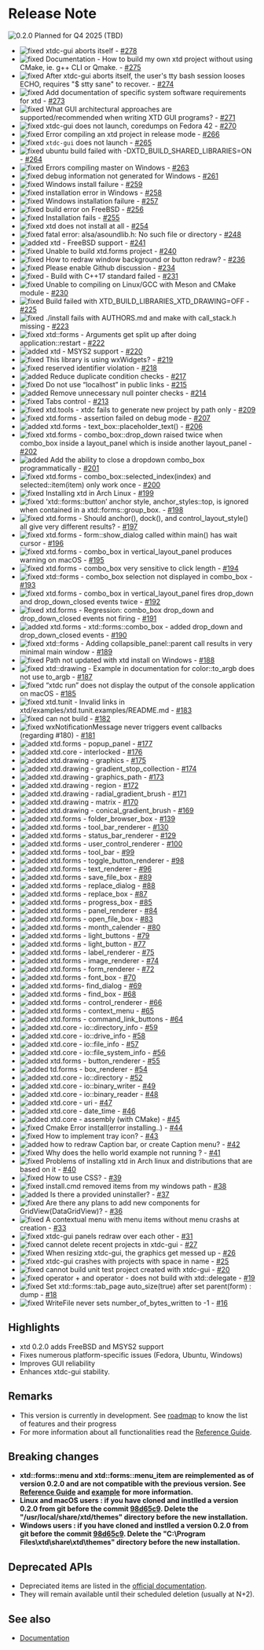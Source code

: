 # Release Note

![0.2.0](/pictures/releases/version_0_2_0.png) Planned for Q4 2025 (TBD)

* ![fixed](/pictures/releases/status/fixed.png) xtdc-gui aborts itself - [#278](https://github.com/gammasoft71/xtd/issues/278)
* ![fixed](/pictures/releases/status/fixed.png) Documentation - How to build my own xtd project without using CMake, ie. g++ CLI or Qmake. - [#275](https://github.com/gammasoft71/xtd/issues/275)
* ![fixed](/pictures/releases/status/fixed.png) After xtdc-gui aborts itself, the user's tty bash session looses ECHO, requires "$ stty sane" to recover. - [#274](https://github.com/gammasoft71/xtd/issues/274)
* ![fixed](/pictures/releases/status/fixed.png) Add documentation of specific system software requirements for xtd - [#273](https://github.com/gammasoft71/xtd/issues/273)
* ![fixed](/pictures/releases/status/fixed.png) What GUI architectural approaches are supported/recommended when writing XTD GUI programs? - [#271](https://github.com/gammasoft71/xtd/issues/271)
* ![fixed](/pictures/releases/status/fixed.png) xtdc-gui does not launch, coredumps on Fedora 42 - [#270](https://github.com/gammasoft71/xtd/issues/270)
* ![fixed](/pictures/releases/status/fixed.png) Error compiling an xtd project in release mode - [#266](https://github.com/gammasoft71/xtd/issues/266)
* ![fixed](/pictures/releases/status/fixed.png) `xtdc-gui` does not launch - [#265](https://github.com/gammasoft71/xtd/issues/265)
* ![fixed](/pictures/releases/status/fixed.png) ubuntu build failed with -DXTD_BUILD_SHARED_LIBRARIES=ON - [#264](https://github.com/gammasoft71/xtd/issues/264)
* ![fixed](/pictures/releases/status/fixed.png) Errors compiling master on Windows - [#263](https://github.com/gammasoft71/xtd/issues/263)
* ![fixed](/pictures/releases/status/fixed.png) debug information not generated for Windows - [#261](https://github.com/gammasoft71/xtd/issues/261)
* ![fixed](/pictures/releases/status/fixed.png) Windows install failure - [#259](https://github.com/gammasoft71/xtd/issues/259)
* ![fixed](/pictures/releases/status/fixed.png) installation error in Windows - [#258](https://github.com/gammasoft71/xtd/issues/258)
* ![fixed](/pictures/releases/status/fixed.png) Windows installation failure - [#257](https://github.com/gammasoft71/xtd/issues/257)
* ![fixed](/pictures/releases/status/fixed.png) build error on FreeBSD - [#256](https://github.com/gammasoft71/xtd/issues/256)
* ![fixed](/pictures/releases/status/fixed.png) Installation fails - [#255](https://github.com/gammasoft71/xtd/issues/255)
* ![fixed](/pictures/releases/status/fixed.png) xtd does not install at all - [#254](https://github.com/gammasoft71/xtd/issues/254)
* ![fixed](/pictures/releases/status/fixed.png) fatal error: alsa/asoundlib.h: No such file or directory - [#248](https://github.com/gammasoft71/xtd/issues/248)
* ![added](/pictures/releases/status/added.png) xtd - FreeBSD support - [#241](https://github.com/gammasoft71/xtd/issues/241)
* ![fixed](/pictures/releases/status/fixed.png) Unable to build xtd.forms project - [#240](https://github.com/gammasoft71/xtd/issues/240)
* ![fixed](/pictures/releases/status/fixed.png) How to redraw window background or button redraw? - [#236](https://github.com/gammasoft71/xtd/issues/236)
* ![fixed](/pictures/releases/status/fixed.png) Please enable Github discussion - [#234](https://github.com/gammasoft71/xtd/issues/234)
* ![fixed](/pictures/releases/status/fixed.png) - Build with C++17 standard failed - [#231](https://github.com/gammasoft71/xtd/issues/231)
* ![fixed](/pictures/releases/status/fixed.png) Unable to compiling on Linux/GCC with Meson and CMake module - [#230](https://github.com/gammasoft71/xtd/issues/230)
* ![fixed](/pictures/releases/status/fixed.png) Build failed with XTD_BUILD_LIBRARIES_XTD_DRAWING=OFF - [#225](https://github.com/gammasoft71/xtd/issues/225)
* ![fixed](/pictures/releases/status/fixed.png) ./install fails with AUTHORS.md and make with call_stack.h missing - [#223](https://github.com/gammasoft71/xtd/issues/223)
* ![fixed](/pictures/releases/status/fixed.png) xtd::forms - Arguments get split up after doing application::restart - [#222](https://github.com/gammasoft71/xtd/issues/222)
* ![added](/pictures/releases/status/added.png) xtd - MSYS2 support - [#220](https://github.com/gammasoft71/xtd/issues/220)
* ![fixed](/pictures/releases/status/fixed.png) This library is using wxWidgets? - [#219](https://github.com/gammasoft71/xtd/issues/219)
* ![fixed](/pictures/releases/status/fixed.png) reserved identifier violation - [#218](https://github.com/gammasoft71/xtd/issues/218)
* ![added](/pictures/releases/status/added.png) Reduce duplicate condition checks - [#217](https://github.com/gammasoft71/xtd/issues/217)
* ![fixed](/pictures/releases/status/fixed.png) Do not use “localhost” in public links - [#215](https://github.com/gammasoft71/xtd/issues/215)
* ![added](/pictures/releases/status/added.png) Remove unnecessary null pointer checks - [#214](https://github.com/gammasoft71/xtd/issues/214)
* ![fixed](/pictures/releases/status/fixed.png) Tabs control - [#213](https://github.com/gammasoft71/xtd/issues/213)
* ![fixed](/pictures/releases/status/fixed.png) xtd.tools - xtdc fails to generate new project by path only - [#209](https://github.com/gammasoft71/xtd/issues/209)
* ![fixed](/pictures/releases/status/fixed.png) xtd.forms - assertion failed on debug mode - [#207](https://github.com/gammasoft71/xtd/issues/207)
* ![added](/pictures/releases/status/added.png) xtd.forms - text_box::placeholder_text() - [#206](https://github.com/gammasoft71/xtd/issues/206)
* ![fixed](/pictures/releases/status/fixed.png) xtd.forms - combo_box::drop_down raised twice when combo_box inside a layout_panel which is inside another layout_panel - [#202](https://github.com/gammasoft71/xtd/issues/202)
* ![added](/pictures/releases/status/added.png) Add the ability to close a dropdown combo_box programmatically - [#201](https://github.com/gammasoft71/xtd/issues/201)
* ![fixed](/pictures/releases/status/fixed.png) xtd.forms - combo_box::selected_index(index) and selected::item(item) only work once - [#200](https://github.com/gammasoft71/xtd/issues/200)
* ![fixed](/pictures/releases/status/fixed.png) Installing xtd in Arch Linux - [#199](https://github.com/gammasoft71/xtd/issues/199)
* ![fixed](/pictures/releases/status/fixed.png) ‘xtd::forms::button’ anchor style, anchor_styles::top, is ignored when contained in a xtd::forms::group_box. - [#198](https://github.com/gammasoft71/xtd/issues/198)
* ![fixed](/pictures/releases/status/fixed.png) xtd.forms - Should anchor(), dock(), and control_layout_style() all give very different results? - [#197](https://github.com/gammasoft71/xtd/issues/197)
* ![fixed](/pictures/releases/status/fixed.png) xtd.forms - form::show_dialog called within main() has wait cursor - [#196](https://github.com/gammasoft71/xtd/issues/196)
* ![fixed](/pictures/releases/status/fixed.png) xtd.forms - combo_box in vertical_layout_panel produces warning on macOS - [#195](https://github.com/gammasoft71/xtd/issues/195)
* ![fixed](/pictures/releases/status/fixed.png) xtd.forms - combo_box very sensitive to click length - [#194](https://github.com/gammasoft71/xtd/issues/194)
* ![fixed](/pictures/releases/status/fixed.png) xtd::forms - combo_box selection not displayed in combo_box - [#193](https://github.com/gammasoft71/xtd/issues/193)
* ![fixed](/pictures/releases/status/fixed.png) xtd.forms - combo_box in vertical_layout_panel fires drop_down and drop_down_closed events twice - [#192](https://github.com/gammasoft71/xtd/issues/192)
* ![fixed](/pictures/releases/status/fixed.png) xtd.forms - Regression: combo_box drop_down and drop_down_closed events not firing - [#191](https://github.com/gammasoft71/xtd/issues/191)
* ![added](/pictures/releases/status/added.png) xtd.forms - xtd::forms::combo_box - added drop_down and drop_down_closed events - [#190](https://github.com/gammasoft71/xtd/issues/190)
* ![fixed](/pictures/releases/status/fixed.png) xtd::forms - Adding collapsible_panel::parent call results in very minimal main window - [#189](https://github.com/gammasoft71/xtd/issues/189)
* ![fixed](/pictures/releases/status/fixed.png) Path not updated with xtd install on Windows - [#188](https://github.com/gammasoft71/xtd/issues/188)
* ![fixed](/pictures/releases/status/fixed.png) xtd::drawing - Example in documentation for color::to_argb does not use to_argb - [#187](https://github.com/gammasoft71/xtd/issues/187)
* ![fixed](/pictures/releases/status/fixed.png) “xtdc run” does not display the output of the console application on macOS - [#185](https://github.com/gammasoft71/xtd/issues/185)
* ![fixed](/pictures/releases/status/fixed.png) xtd.tunit - Invalid links in xtd/examples/xtd.tunit.examples/README.md - [#183](https://github.com/gammasoft71/xtd/issues/183)
* ![fixed](/pictures/releases/status/fixed.png) can not build - [#182](https://github.com/gammasoft71/xtd/issues/182)
* ![fixed](/pictures/releases/status/fixed.png) wxNotificationMessage never triggers event callbacks (regarding #180) - [#181](https://github.com/gammasoft71/xtd/issues/181)
* ![added](/pictures/releases/status/added.png) xtd.forms - popup_panel - [#177](https://github.com/gammasoft71/xtd/issues/177)
* ![added](/pictures/releases/status/added.png) xtd.core - interlocked - [#176](https://github.com/gammasoft71/xtd/issues/176)
* ![added](/pictures/releases/status/added.png) xtd.drawing - graphics - [#175](https://github.com/gammasoft71/xtd/issues/175)
* ![added](/pictures/releases/status/added.png) xtd.drawing - gradient_stop_collection - [#174](https://github.com/gammasoft71/xtd/issues/174)
* ![added](/pictures/releases/status/added.png) xtd.drawing - graphics_path - [#173](https://github.com/gammasoft71/xtd/issues/173)
* ![added](/pictures/releases/status/added.png) xtd.drawing - region - [#172](https://github.com/gammasoft71/xtd/issues/172)
* ![added](/pictures/releases/status/added.png) xtd.drawing - radial_gradient_brush - [#171](https://github.com/gammasoft71/xtd/issues/171)
* ![added](/pictures/releases/status/added.png) xtd.drawing - matrix - [#170](https://github.com/gammasoft71/xtd/issues/170)
* ![added](/pictures/releases/status/added.png) xtd.drawing - conical_gradient_brush - [#169](https://github.com/gammasoft71/xtd/issues/169)
* ![added](/pictures/releases/status/added.png) xtd.forms - folder_browser_box - [#139](https://github.com/gammasoft71/xtd/issues/139)
* ![added](/pictures/releases/status/added.png) xtd.forms - tool_bar_renderer - [#130](https://github.com/gammasoft71/xtd/issues/130)
* ![added](/pictures/releases/status/added.png) xtd.forms - status_bar_renderer - [#129](https://github.com/gammasoft71/xtd/issues/129)
* ![added](/pictures/releases/status/added.png) xtd.forms - user_control_renderer - [#100](https://github.com/gammasoft71/xtd/issues/100)
* ![added](/pictures/releases/status/added.png) xtd.forms - tool_bar - [#99](https://github.com/gammasoft71/xtd/issues/99)
* ![added](/pictures/releases/status/added.png) xtd.forms - toggle_button_renderer - [#98](https://github.com/gammasoft71/xtd/issues/98)
* ![added](/pictures/releases/status/added.png) xtd.forms - text_renderer - [#96](https://github.com/gammasoft71/xtd/issues/96)
* ![added](/pictures/releases/status/added.png) xtd.forms - save_file_box - [#89](https://github.com/gammasoft71/xtd/issues/89)
* ![added](/pictures/releases/status/added.png) xtd.forms - replace_dialog - [#88](https://github.com/gammasoft71/xtd/issues/88)
* ![added](/pictures/releases/status/added.png) xtd.forms - replace_box - [#87](https://github.com/gammasoft71/xtd/issues/87)
* ![added](/pictures/releases/status/added.png) xtd.forms - progress_box - [#85](https://github.com/gammasoft71/xtd/issues/85)
* ![added](/pictures/releases/status/added.png) xtd.forms - panel_renderer - [#84](https://github.com/gammasoft71/xtd/issues/84)
* ![added](/pictures/releases/status/added.png) xtd.forms - open_file_box - [#83](https://github.com/gammasoft71/xtd/issues/83)
* ![added](/pictures/releases/status/added.png) xtd.forms - month_calender - [#80](https://github.com/gammasoft71/xtd/issues/80)
* ![added](/pictures/releases/status/added.png) xtd.forms - light_buttons - [#79](https://github.com/gammasoft71/xtd/issues/79)
* ![added](/pictures/releases/status/added.png) xtd.forms - light_button - [#77](https://github.com/gammasoft71/xtd/issues/77)
* ![added](/pictures/releases/status/added.png) xtd.forms - label_renderer - [#75](https://github.com/gammasoft71/xtd/issues/75)
* ![added](/pictures/releases/status/added.png) xtd.forms - image_renderer - [#74](https://github.com/gammasoft71/xtd/issues/74)
* ![added](/pictures/releases/status/added.png) xtd.forms - form_renderer - [#72](https://github.com/gammasoft71/xtd/issues/72)
* ![added](/pictures/releases/status/added.png) xtd.forms - font_box - [#70](https://github.com/gammasoft71/xtd/issues/70)
* ![added](/pictures/releases/status/added.png) xtd.forms- find_dialog - [#69](https://github.com/gammasoft71/xtd/issues/69)
* ![added](/pictures/releases/status/added.png) xtd.forms - find_box - [#68](https://github.com/gammasoft71/xtd/issues/68)
* ![added](/pictures/releases/status/added.png) xtd.forms - control_renderer - [#66](https://github.com/gammasoft71/xtd/issues/66)
* ![added](/pictures/releases/status/added.png) xtd.forms - context_menu - [#65](https://github.com/gammasoft71/xtd/issues/65)
* ![added](/pictures/releases/status/added.png) xtd.forms - command_link_buttons - [#64](https://github.com/gammasoft71/xtd/issues/64)
* ![added](/pictures/releases/status/added.png) xtd.core - io::directory_info - [#59](https://github.com/gammasoft71/xtd/issues/59)
* ![added](/pictures/releases/status/added.png) xtd.core - io::drive_info - [#58](https://github.com/gammasoft71/xtd/issues/58)
* ![added](/pictures/releases/status/added.png) xtd.core - io::file_info - [#57](https://github.com/gammasoft71/xtd/issues/57)
* ![added](/pictures/releases/status/added.png) xtd.core - io::file_system_info - [#56](https://github.com/gammasoft71/xtd/issues/56)
* ![added](/pictures/releases/status/added.png) xtd.forms - button_renderer - [#55](https://github.com/gammasoft71/xtd/issues/55)
* ![added](/pictures/releases/status/added.png) td.forms - box_renderer - [#54](https://github.com/gammasoft71/xtd/issues/54)
* ![added](/pictures/releases/status/added.png) xtd.core - io::directory - [#52](https://github.com/gammasoft71/xtd/issues/52)
* ![added](/pictures/releases/status/added.png) xtd.core - io::binary_writer - [#49](https://github.com/gammasoft71/xtd/issues/49)
* ![added](/pictures/releases/status/added.png) xtd.core - io::binary_reader - [#48](https://github.com/gammasoft71/xtd/issues/48)
* ![added](/pictures/releases/status/added.png) xtd.core - uri - [#47](https://github.com/gammasoft71/xtd/issues/47)
* ![added](/pictures/releases/status/added.png) xtd.core - date_time - [#46](https://github.com/gammasoft71/xtd/issues/46)
* ![added](/pictures/releases/status/added.png) xtd.core - assembly (with CMake) - [#45](https://github.com/gammasoft71/xtd/issues/45)
* ![fixed](/pictures/releases/status/fixed.png) Cmake Error install(error installing..) - [#44](https://github.com/gammasoft71/xtd/issues/44)
* ![fixed](/pictures/releases/status/fixed.png) How to implement tray icon? - [#43](https://github.com/gammasoft71/xtd/issues/43)
* ![added](/pictures/releases/status/added.png) how to redraw Caption bar, or create Caption menu? - [#42](https://github.com/gammasoft71/xtd/issues/42)
* ![fixed](/pictures/releases/status/fixed.png) Why does the hello world example not running ? - [#41](https://github.com/gammasoft71/xtd/issues/41)
* ![fixed](/pictures/releases/status/fixed.png) Problems of installing xtd in Arch linux and distributions that are based on it - [#40](https://github.com/gammasoft71/xtd/issues/40)
* ![fixed](/pictures/releases/status/fixed.png) How to use CSS? - [#39](https://github.com/gammasoft71/xtd/issues/39)
* ![fixed](/pictures/releases/status/fixed.png) install.cmd removed items from my windows path - [#38](https://github.com/gammasoft71/xtd/issues/38)
* ![added](/pictures/releases/status/added.png) Is there a provided uninstaller? - [#37](https://github.com/gammasoft71/xtd/issues/37)
* ![fixed](/pictures/releases/status/fixed.png) Are there any plans to add new components for GridView(DataGridView)? - [#36](https://github.com/gammasoft71/xtd/issues/36)
* ![fixed](/pictures/releases/status/fixed.png) A contextual menu with menu items without menu crashs at creation - [#33](https://github.com/gammasoft71/xtd/issues/33)
* ![fixed](/pictures/releases/status/fixed.png) xtdc-gui panels redraw over each other - [#31](https://github.com/gammasoft71/xtd/issues/31)
* ![fixed](/pictures/releases/status/fixed.png) cannot delete recent projects in xtdc-gui - [#27](https://github.com/gammasoft71/xtd/issues/27)
* ![fixed](/pictures/releases/status/fixed.png) When resizing xtdc-gui, the graphics get messed up - [#26](https://github.com/gammasoft71/xtd/issues/26)
* ![fixed](/pictures/releases/status/fixed.png) xtdc-gui crashes with projects with space in name - [#25](https://github.com/gammasoft71/xtd/issues/25)
* ![fixed](/pictures/releases/status/fixed.png) cannot build unit test project created with xtdc-gui - [#20](https://github.com/gammasoft71/xtd/issues/20)
* ![fixed](/pictures/releases/status/fixed.png) operator + and operator - does not build with xtd::delegate - [#19](https://github.com/gammasoft71/xtd/issues/19)
* ![fixed](/pictures/releases/status/fixed.png) Set xtd::forms::tab_page auto_size(true) after set parent(form) : dump - [#18](https://github.com/gammasoft71/xtd/issues/18)
* ![fixed](/pictures/releases/status/fixed.png) WriteFile never sets number_of_bytes_written to -1 - [#16](https://github.com/gammasoft71/xtd/issues/16)

## Highlights

* xtd 0.2.0 adds FreeBSD and MSYS2 support
* Fixes numerous platform-specific issues (Fedora, Ubuntu, Windows)
* Improves GUI reliability
* Enhances xtdc-gui stability.

## Remarks

* This version is currently in development. See [roadmap](https://gammasoft71.github.io/xtd/docs/documentation/roadmap) to know the list of features and their progress
* For more information about all functionalities read the [Reference Guide](https://gammasoft71.github.io/xtd/reference_guides/latest/index.html).

## Breaking changes

* **xtd::forms::menu and xtd::forms::menu_item are reimplemented as of version 0.2.0 and are not compatible with the previous version. See [Reference Guide](https://gammasoft71.github.io/xtd/reference_guides/latest/index.html) and [example](https://github.com/gammasoft71/xtd/tree/master/examples/xtd.forms.examples/menus_and_toolbars/main_menu) for more information.**
* **Linux and macOS users : if you have cloned and instlled a version 0.2.0 from git before the commit [98d65c9](https://github.com/gammasoft71/xtd/commit/98d65c9810ede427b9f203c20ddc255b45731c77). Delete the "/usr/local/share/xtd/themes" directory before the new installation.**
* **Windows users : if you have cloned and instlled a version 0.2.0 from git before the commit [98d65c9](https://github.com/gammasoft71/xtd/commit/98d65c9810ede427b9f203c20ddc255b45731c77). Delete the "C:\Program Files\xtd\share\xtd\themes" directory before the new installation.**

## Deprecated APIs

* Depreciated items are listed in the [official documentation](https://gammasoft71.github.io/xtd/reference_guides/latest/deprecated.html).
* They will remain available until their scheduled deletion (usually at N+2).

## See also

* [Documentation](/docs/documentation)

